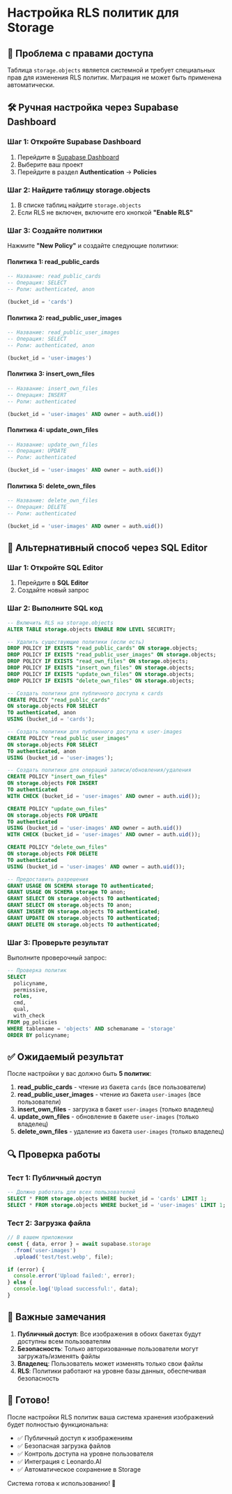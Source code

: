 # Настройка RLS политик для Storage

## 🔐 **Проблема с правами доступа**

Таблица `storage.objects` является системной и требует специальных прав для изменения RLS политик. Миграция не может быть применена автоматически.

## 🛠️ **Ручная настройка через Supabase Dashboard**

### **Шаг 1: Откройте Supabase Dashboard**

1. Перейдите в [Supabase Dashboard](https://supabase.com/dashboard/project/nwtyjslkvwuxdfhlucgv)
2. Выберите ваш проект
3. Перейдите в раздел **Authentication** → **Policies**

### **Шаг 2: Найдите таблицу storage.objects**

1. В списке таблиц найдите `storage.objects`
2. Если RLS не включен, включите его кнопкой **"Enable RLS"**

### **Шаг 3: Создайте политики**

Нажмите **"New Policy"** и создайте следующие политики:

#### **Политика 1: read_public_cards**
```sql
-- Название: read_public_cards
-- Операция: SELECT
-- Роли: authenticated, anon

(bucket_id = 'cards')
```

#### **Политика 2: read_public_user_images**
```sql
-- Название: read_public_user_images
-- Операция: SELECT
-- Роли: authenticated, anon

(bucket_id = 'user-images')
```

#### **Политика 3: insert_own_files**
```sql
-- Название: insert_own_files
-- Операция: INSERT
-- Роли: authenticated

(bucket_id = 'user-images' AND owner = auth.uid())
```

#### **Политика 4: update_own_files**
```sql
-- Название: update_own_files
-- Операция: UPDATE
-- Роли: authenticated

(bucket_id = 'user-images' AND owner = auth.uid())
```

#### **Политика 5: delete_own_files**
```sql
-- Название: delete_own_files
-- Операция: DELETE
-- Роли: authenticated

(bucket_id = 'user-images' AND owner = auth.uid())
```

## 🔧 **Альтернативный способ через SQL Editor**

### **Шаг 1: Откройте SQL Editor**

1. Перейдите в **SQL Editor**
2. Создайте новый запрос

### **Шаг 2: Выполните SQL код**

```sql
-- Включить RLS на storage.objects
ALTER TABLE storage.objects ENABLE ROW LEVEL SECURITY;

-- Удалить существующие политики (если есть)
DROP POLICY IF EXISTS "read_public_cards" ON storage.objects;
DROP POLICY IF EXISTS "read_public_user_images" ON storage.objects;
DROP POLICY IF EXISTS "read_own_files" ON storage.objects;
DROP POLICY IF EXISTS "insert_own_files" ON storage.objects;
DROP POLICY IF EXISTS "update_own_files" ON storage.objects;
DROP POLICY IF EXISTS "delete_own_files" ON storage.objects;

-- Создать политики для публичного доступа к cards
CREATE POLICY "read_public_cards"
ON storage.objects FOR SELECT
TO authenticated, anon
USING (bucket_id = 'cards');

-- Создать политики для публичного доступа к user-images
CREATE POLICY "read_public_user_images"
ON storage.objects FOR SELECT
TO authenticated, anon
USING (bucket_id = 'user-images');

-- Создать политики для операций записи/обновления/удаления
CREATE POLICY "insert_own_files"
ON storage.objects FOR INSERT
TO authenticated
WITH CHECK (bucket_id = 'user-images' AND owner = auth.uid());

CREATE POLICY "update_own_files"
ON storage.objects FOR UPDATE
TO authenticated
USING (bucket_id = 'user-images' AND owner = auth.uid())
WITH CHECK (bucket_id = 'user-images' AND owner = auth.uid());

CREATE POLICY "delete_own_files"
ON storage.objects FOR DELETE
TO authenticated
USING (bucket_id = 'user-images' AND owner = auth.uid());

-- Предоставить разрешения
GRANT USAGE ON SCHEMA storage TO authenticated;
GRANT USAGE ON SCHEMA storage TO anon;
GRANT SELECT ON storage.objects TO authenticated;
GRANT SELECT ON storage.objects TO anon;
GRANT INSERT ON storage.objects TO authenticated;
GRANT UPDATE ON storage.objects TO authenticated;
GRANT DELETE ON storage.objects TO authenticated;
```

### **Шаг 3: Проверьте результат**

Выполните проверочный запрос:

```sql
-- Проверка политик
SELECT 
  policyname,
  permissive,
  roles,
  cmd,
  qual,
  with_check
FROM pg_policies 
WHERE tablename = 'objects' AND schemaname = 'storage'
ORDER BY policyname;
```

## ✅ **Ожидаемый результат**

После настройки у вас должно быть **5 политик**:

1. **read_public_cards** - чтение из бакета `cards` (все пользователи)
2. **read_public_user_images** - чтение из бакета `user-images` (все пользователи)
3. **insert_own_files** - загрузка в бакет `user-images` (только владелец)
4. **update_own_files** - обновление в бакете `user-images` (только владелец)
5. **delete_own_files** - удаление из бакета `user-images` (только владелец)

## 🔍 **Проверка работы**

### **Тест 1: Публичный доступ**
```sql
-- Должно работать для всех пользователей
SELECT * FROM storage.objects WHERE bucket_id = 'cards' LIMIT 1;
SELECT * FROM storage.objects WHERE bucket_id = 'user-images' LIMIT 1;
```

### **Тест 2: Загрузка файла**
```javascript
// В вашем приложении
const { data, error } = await supabase.storage
  .from('user-images')
  .upload('test/test.webp', file);

if (error) {
  console.error('Upload failed:', error);
} else {
  console.log('Upload successful:', data);
}
```

## 🚨 **Важные замечания**

1. **Публичный доступ**: Все изображения в обоих бакетах будут доступны всем пользователям
2. **Безопасность**: Только авторизованные пользователи могут загружать/изменять файлы
3. **Владелец**: Пользователь может изменять только свои файлы
4. **RLS**: Политики работают на уровне базы данных, обеспечивая безопасность

## 🎯 **Готово!**

После настройки RLS политик ваша система хранения изображений будет полностью функциональна:

- ✅ Публичный доступ к изображениям
- ✅ Безопасная загрузка файлов
- ✅ Контроль доступа на уровне пользователя
- ✅ Интеграция с Leonardo.AI
- ✅ Автоматическое сохранение в Storage

Система готова к использованию! 🎉






